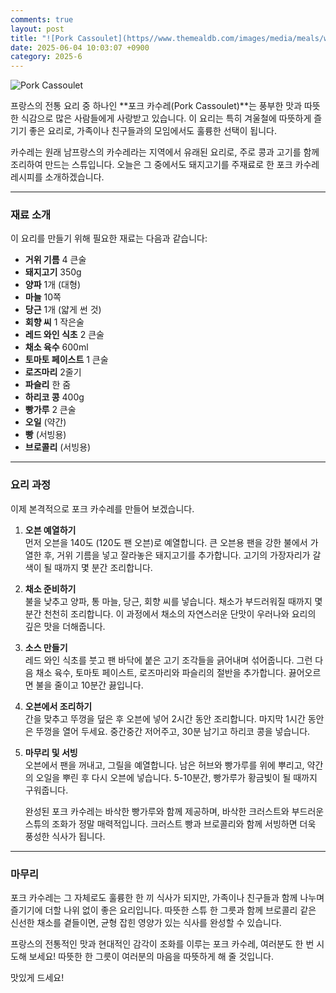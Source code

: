 ```yaml
---
comments: true
layout: post
title: "![Pork Cassoulet](https//www.themealdb.com/images/media/meals/wxuvuv1511299147.jpg)"
date: 2025-06-04 10:03:07 +0900
category: 2025-6
---
```


![Pork Cassoulet](https://www.themealdb.com/images/media/meals/wxuvuv1511299147.jpg)

프랑스의 전통 요리 중 하나인 **포크 카수레(Pork Cassoulet)**는 풍부한 맛과 따뜻한 식감으로 많은 사람들에게 사랑받고 있습니다. 이 요리는 특히 겨울철에 따뜻하게 즐기기 좋은 요리로, 가족이나 친구들과의 모임에서도 훌륭한 선택이 됩니다. 

카수레는 원래 남프랑스의 카수레라는 지역에서 유래된 요리로, 주로 콩과 고기를 함께 조리하여 만드는 스튜입니다. 오늘은 그 중에서도 돼지고기를 주재료로 한 포크 카수레 레시피를 소개하겠습니다. 

---

### 재료 소개

이 요리를 만들기 위해 필요한 재료는 다음과 같습니다:

- **거위 기름** 4 큰술
- **돼지고기** 350g
- **양파** 1개 (대형)
- **마늘** 10쪽
- **당근** 1개 (얇게 썬 것)
- **회향 씨** 1 작은술
- **레드 와인 식초** 2 큰술
- **채소 육수** 600ml
- **토마토 페이스트** 1 큰술
- **로즈마리** 2줄기
- **파슬리** 한 줌
- **하리코 콩** 400g
- **빵가루** 2 큰술
- **오일** (약간)
- **빵** (서빙용)
- **브로콜리** (서빙용)

---

### 요리 과정

이제 본격적으로 포크 카수레를 만들어 보겠습니다. 

1. **오븐 예열하기**  
   먼저 오븐을 140도 (120도 팬 오븐)로 예열합니다. 큰 오븐용 팬을 강한 불에서 가열한 후, 거위 기름을 넣고 잘라놓은 돼지고기를 추가합니다. 고기의 가장자리가 갈색이 될 때까지 몇 분간 조리합니다. 

2. **채소 준비하기**  
   불을 낮추고 양파, 통 마늘, 당근, 회향 씨를 넣습니다. 채소가 부드러워질 때까지 몇 분간 천천히 조리합니다. 이 과정에서 채소의 자연스러운 단맛이 우러나와 요리의 깊은 맛을 더해줍니다. 

3. **소스 만들기**  
   레드 와인 식초를 붓고 팬 바닥에 붙은 고기 조각들을 긁어내며 섞어줍니다. 그런 다음 채소 육수, 토마토 페이스트, 로즈마리와 파슬리의 절반을 추가합니다. 끓어오르면 불을 줄이고 10분간 끓입니다. 

4. **오븐에서 조리하기**  
   간을 맞추고 뚜껑을 덮은 후 오븐에 넣어 2시간 동안 조리합니다. 마지막 1시간 동안은 뚜껑을 열어 두세요. 중간중간 저어주고, 30분 남기고 하리코 콩을 넣습니다. 

5. **마무리 및 서빙**  
   오븐에서 팬을 꺼내고, 그릴을 예열합니다. 남은 허브와 빵가루를 위에 뿌리고, 약간의 오일을 뿌린 후 다시 오븐에 넣습니다. 5-10분간, 빵가루가 황금빛이 될 때까지 구워줍니다. 

   완성된 포크 카수레는 바삭한 빵가루와 함께 제공하며, 바삭한 크러스트와 부드러운 스튜의 조화가 정말 매력적입니다. 크러스트 빵과 브로콜리와 함께 서빙하면 더욱 풍성한 식사가 됩니다.

---

### 마무리

포크 카수레는 그 자체로도 훌륭한 한 끼 식사가 되지만, 가족이나 친구들과 함께 나누며 즐기기에 더할 나위 없이 좋은 요리입니다. 따뜻한 스튜 한 그릇과 함께 브로콜리 같은 신선한 채소를 곁들이면, 균형 잡힌 영양가 있는 식사를 완성할 수 있습니다. 

프랑스의 전통적인 맛과 현대적인 감각이 조화를 이루는 포크 카수레, 여러분도 한 번 시도해 보세요! 따뜻한 한 그릇이 여러분의 마음을 따뜻하게 해 줄 것입니다. 

맛있게 드세요!